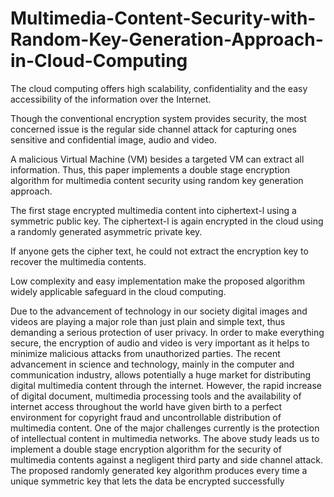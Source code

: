 # Multimedia-Content-Security-with-Random-Key-Generation-Approach-in-Cloud-Computing
The cloud computing offers high scalability, confidentiality  and the easy accessibility of the information over the  Internet. 
	
Though the conventional encryption system provides  security, the most concerned issue is the regular side channel  attack for capturing ones sensitive and confidential image, audio  and video. 
	
A malicious Virtual Machine (VM) besides a targeted  VM can extract all information. Thus, this paper implements  a double stage encryption algorithm for multimedia content  security using random key generation approach.
	 
The first stage  encrypted multimedia content into ciphertext-l using a symmetric  public key. The ciphertext-l is again encrypted in the cloud using  a randomly generated asymmetric private key. 
	
If anyone gets the  cipher text, he could not extract the encryption key to recover the  multimedia contents. 
	
Low complexity and easy implementation  make the proposed algorithm widely applicable safeguard in the  cloud computing.  

Due to the advancement of technology in our society digital images and videos are playing a major role than just plain and simple text, thus demanding a serious protection of user privacy. 
In order to make everything secure, the encryption of audio and video is very important as it helps to minimize malicious attacks from unauthorized parties. 
The recent advancement in science and technology, mainly in the computer and communication industry, allows potentially a huge market for distributing digital multimedia content through the internet. 
However, the rapid increase of digital document, multimedia processing tools and the availability of internet access throughout the world have given birth to a perfect environment for copyright fraud and uncontrollable distribution of multimedia content. 
One of the major challenges currently is the protection of intellectual content in multimedia networks.
The above study leads us to implement a double stage encryption algorithm for the security of multimedia contents against a negligent third party and side channel attack. 
The proposed randomly generated key algorithm produces every time a unique symmetric key that lets the data be encrypted successfully
